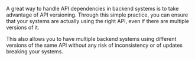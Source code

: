 A great way to handle API dependencies in backend systems is to take advantage of API versioning. Through this simple practice, you can ensure that your systems are actually using the right API, even if there are multiple versions of it.

This also allows you to have multiple backend systems using different versions of the same API without any risk of inconsistency or of updates breaking your systems.